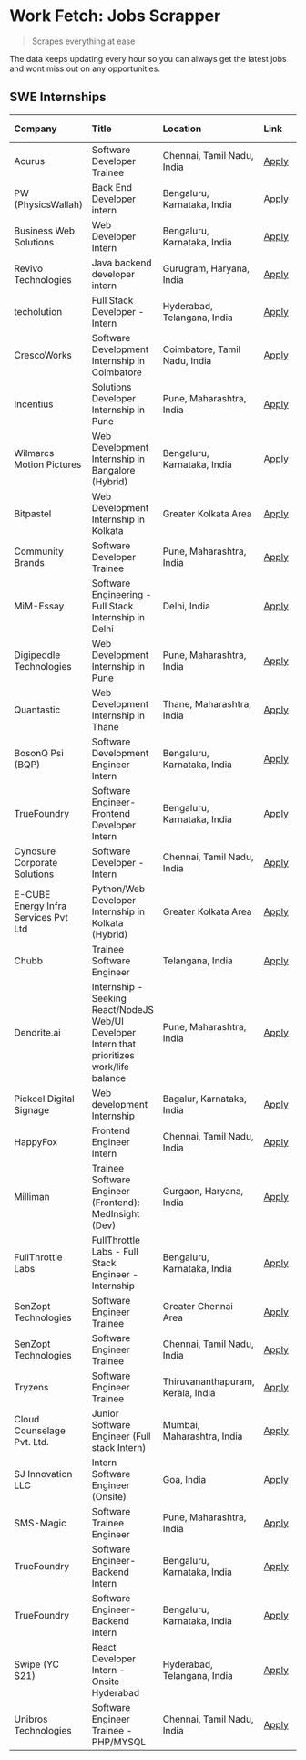# Work Fetch: Jobs Scrapper
> Scrapes everything at ease

The data keeps updating every hour so you can always get the latest jobs and wont miss out on any opportunities.

## SWE Internships
<!--START_SECTION:workfetch-->
| Company                              | Title                                                                                        | Location                          | Link                                                                                                                                                                                                                                                                                                     | Date Posted   |
|:-------------------------------------|:---------------------------------------------------------------------------------------------|:----------------------------------|:---------------------------------------------------------------------------------------------------------------------------------------------------------------------------------------------------------------------------------------------------------------------------------------------------------|:--------------|
| Acurus                               | Software Developer Trainee                                                                   | Chennai, Tamil Nadu, India        | [Apply](https://in.linkedin.com/jobs/view/software-developer-trainee-at-acurus-3907363844?refId=jLOfh8d%2FBEQwyF3ZL1OAAQ%3D%3D&trackingId=l5E2M7Y72JWLPHjdEGzHBQ%3D%3D&position=18&pageNum=0&trk=public_jobs_jserp-result_search-card)                                                                   | 2024-04-23    |
| PW (PhysicsWallah)                   | Back End Developer intern                                                                    | Bengaluru, Karnataka, India       | [Apply](https://in.linkedin.com/jobs/view/back-end-developer-intern-at-pw-physicswallah-3907293630?refId=jLOfh8d%2FBEQwyF3ZL1OAAQ%3D%3D&trackingId=luJ4QKpaQGOUmV97MHDfCA%3D%3D&position=20&pageNum=0&trk=public_jobs_jserp-result_search-card)                                                          | 2024-04-22    |
| Business Web Solutions               | Web Developer Intern                                                                         | Bengaluru, Karnataka, India       | [Apply](https://in.linkedin.com/jobs/view/web-developer-intern-at-business-web-solutions-3906717928?refId=jLOfh8d%2FBEQwyF3ZL1OAAQ%3D%3D&trackingId=DqJ5RXkAKmSsG7DlJMQPwg%3D%3D&position=14&pageNum=0&trk=public_jobs_jserp-result_search-card)                                                         | 2024-04-20    |
| Revivo Technologies                  | Java backend developer intern                                                                | Gurugram, Haryana, India          | [Apply](https://in.linkedin.com/jobs/view/java-backend-developer-intern-at-revivo-technologies-3906034446?refId=jLOfh8d%2FBEQwyF3ZL1OAAQ%3D%3D&trackingId=dQt%2FdBxWztPum8c0BzZLbg%3D%3D&position=22&pageNum=0&trk=public_jobs_jserp-result_search-card)                                                 | 2024-04-19    |
| techolution                          | Full Stack Developer - Intern                                                                | Hyderabad, Telangana, India       | [Apply](https://in.linkedin.com/jobs/view/full-stack-developer-intern-at-techolution-3904814977?refId=jLOfh8d%2FBEQwyF3ZL1OAAQ%3D%3D&trackingId=eCUx51o4dOS%2FAX3baloFbw%3D%3D&position=23&pageNum=0&trk=public_jobs_jserp-result_search-card)                                                           | 2024-04-18    |
| CrescoWorks                          | Software Development Internship in Coimbatore                                                | Coimbatore, Tamil Nadu, India     | [Apply](https://in.linkedin.com/jobs/view/software-development-internship-in-coimbatore-at-crescoworks-3904327953?refId=jLOfh8d%2FBEQwyF3ZL1OAAQ%3D%3D&trackingId=QsHhz6BMaHzqGw8R6zdYGg%3D%3D&position=3&pageNum=0&trk=public_jobs_jserp-result_search-card)                                            | 2024-04-17    |
| Incentius                            | Solutions Developer Internship in Pune                                                       | Pune, Maharashtra, India          | [Apply](https://in.linkedin.com/jobs/view/solutions-developer-internship-in-pune-at-incentius-3904329499?refId=jLOfh8d%2FBEQwyF3ZL1OAAQ%3D%3D&trackingId=ZzDpJsFTBo36%2F6W%2F3InKXw%3D%3D&position=12&pageNum=0&trk=public_jobs_jserp-result_search-card)                                                | 2024-04-17    |
| Wilmarcs Motion Pictures             | Web Development Internship in Bangalore (Hybrid)                                             | Bengaluru, Karnataka, India       | [Apply](https://in.linkedin.com/jobs/view/web-development-internship-in-bangalore-hybrid-at-wilmarcs-motion-pictures-3904333111?refId=Bo0MI39903cg9d1xU4mEYA%3D%3D&trackingId=bU2AZtLeiDJYAooTVeHKCQ%3D%3D&position=2&pageNum=1&trk=public_jobs_jserp-result_search-card)                                | 2024-04-17    |
| Bitpastel                            | Web Development Internship in Kolkata                                                        | Greater Kolkata Area              | [Apply](https://in.linkedin.com/jobs/view/web-development-internship-in-kolkata-at-bitpastel-3903194722?refId=Bo0MI39903cg9d1xU4mEYA%3D%3D&trackingId=Lk%2Bw7JvXLcSbZ%2B%2BdCkD1Yw%3D%3D&position=23&pageNum=1&trk=public_jobs_jserp-result_search-card)                                                 | 2024-04-16    |
| Community Brands                     | Software Developer Trainee                                                                   | Pune, Maharashtra, India          | [Apply](https://in.linkedin.com/jobs/view/software-developer-trainee-at-community-brands-3899630827?refId=jLOfh8d%2FBEQwyF3ZL1OAAQ%3D%3D&trackingId=io5Q7xrFiSaMmHeETERYWg%3D%3D&position=11&pageNum=0&trk=public_jobs_jserp-result_search-card)                                                         | 2024-04-15    |
| MiM-Essay                            | Software Engineering - Full Stack Internship in Delhi                                        | Delhi, India                      | [Apply](https://in.linkedin.com/jobs/view/software-engineering-full-stack-internship-in-delhi-at-mim-essay-3901647332?refId=jLOfh8d%2FBEQwyF3ZL1OAAQ%3D%3D&trackingId=KvT5UMTg5ITlMuZs3wWVqw%3D%3D&position=15&pageNum=0&trk=public_jobs_jserp-result_search-card)                                       | 2024-04-15    |
| Digipeddle Technologies              | Web Development Internship in Pune                                                           | Pune, Maharashtra, India          | [Apply](https://in.linkedin.com/jobs/view/web-development-internship-in-pune-at-digipeddle-technologies-3898605884?refId=Bo0MI39903cg9d1xU4mEYA%3D%3D&trackingId=RvSbLHqe2l3dWbiN5tky6w%3D%3D&position=5&pageNum=1&trk=public_jobs_jserp-result_search-card)                                             | 2024-04-13    |
| Quantastic                           | Web Development Internship in Thane                                                          | Thane, Maharashtra, India         | [Apply](https://in.linkedin.com/jobs/view/web-development-internship-in-thane-at-quantastic-3888221292?refId=Bo0MI39903cg9d1xU4mEYA%3D%3D&trackingId=IR8R5LDICIOSej1wBQRtIg%3D%3D&position=24&pageNum=1&trk=public_jobs_jserp-result_search-card)                                                        | 2024-04-08    |
| BosonQ Psi (BQP)                     | Software Development Engineer Intern                                                         | Bengaluru, Karnataka, India       | [Apply](https://in.linkedin.com/jobs/view/software-development-engineer-intern-at-bosonq-psi-bqp-3888328596?refId=jLOfh8d%2FBEQwyF3ZL1OAAQ%3D%3D&trackingId=NH17nfPTnRhZnOIQ2XnFbw%3D%3D&position=19&pageNum=0&trk=public_jobs_jserp-result_search-card)                                                 | 2024-04-06    |
| TrueFoundry                          | Software Engineer- Frontend Developer Intern                                                 | Bengaluru, Karnataka, India       | [Apply](https://in.linkedin.com/jobs/view/software-engineer-frontend-developer-intern-at-truefoundry-3887320206?refId=jLOfh8d%2FBEQwyF3ZL1OAAQ%3D%3D&trackingId=%2Fn0YA7ezj6Ygbf%2F1uEJ8Fw%3D%3D&position=8&pageNum=0&trk=public_jobs_jserp-result_search-card)                                          | 2024-04-05    |
| Cynosure Corporate Solutions         | Software Developer -Intern                                                                   | Chennai, Tamil Nadu, India        | [Apply](https://in.linkedin.com/jobs/view/software-developer-intern-at-cynosure-corporate-solutions-3884767755?refId=jLOfh8d%2FBEQwyF3ZL1OAAQ%3D%3D&trackingId=ltcrZyeRbAzC16O9cZbbDw%3D%3D&position=13&pageNum=0&trk=public_jobs_jserp-result_search-card)                                              | 2024-04-04    |
| E-CUBE Energy Infra Services Pvt Ltd | Python/Web Developer Internship in Kolkata (Hybrid)                                          | Greater Kolkata Area              | [Apply](https://in.linkedin.com/jobs/view/python-web-developer-internship-in-kolkata-hybrid-at-e-cube-energy-infra-services-pvt-ltd-3882160442?refId=jLOfh8d%2FBEQwyF3ZL1OAAQ%3D%3D&trackingId=G2L8qJ4u45BVsGyTAnaq1A%3D%3D&position=4&pageNum=0&trk=public_jobs_jserp-result_search-card)               | 2024-04-02    |
| Chubb                                | Trainee Software Engineer                                                                    | Telangana, India                  | [Apply](https://in.linkedin.com/jobs/view/trainee-software-engineer-at-chubb-3909641440?refId=jLOfh8d%2FBEQwyF3ZL1OAAQ%3D%3D&trackingId=DX0jrPGkdnJZ4JknkvZTGg%3D%3D&position=10&pageNum=0&trk=public_jobs_jserp-result_search-card)                                                                     | 2024-03-30    |
| Dendrite.ai                          | Internship - Seeking React/NodeJS Web/UI Developer Intern that prioritizes work/life balance | Pune, Maharashtra, India          | [Apply](https://in.linkedin.com/jobs/view/internship-seeking-react-nodejs-web-ui-developer-intern-that-prioritizes-work-life-balance-at-dendrite-ai-3853583200?refId=Bo0MI39903cg9d1xU4mEYA%3D%3D&trackingId=VaY7HQdaokEKsv8sSgOwhA%3D%3D&position=6&pageNum=1&trk=public_jobs_jserp-result_search-card) | 2024-03-12    |
| Pickcel Digital Signage              | Web development Internship                                                                   | Bagalur, Karnataka, India         | [Apply](https://in.linkedin.com/jobs/view/web-development-internship-at-pickcel-digital-signage-3849506118?refId=Bo0MI39903cg9d1xU4mEYA%3D%3D&trackingId=q36Tbkg1UGAHluu6hJN3Xw%3D%3D&position=20&pageNum=1&trk=public_jobs_jserp-result_search-card)                                                    | 2024-03-08    |
| HappyFox                             | Frontend Engineer Intern                                                                     | Chennai, Tamil Nadu, India        | [Apply](https://in.linkedin.com/jobs/view/frontend-engineer-intern-at-happyfox-3848357951?refId=Bo0MI39903cg9d1xU4mEYA%3D%3D&trackingId=zdDa1hhFrpy72%2FokWBnpvQ%3D%3D&position=18&pageNum=1&trk=public_jobs_jserp-result_search-card)                                                                   | 2024-03-07    |
| Milliman                             | Trainee Software Engineer (Frontend): MedInsight (Dev)                                       | Gurgaon, Haryana, India           | [Apply](https://in.linkedin.com/jobs/view/trainee-software-engineer-frontend-medinsight-dev-at-milliman-3792874280?refId=jLOfh8d%2FBEQwyF3ZL1OAAQ%3D%3D&trackingId=6e9nGoRCsbrqEqOeVbbAtw%3D%3D&position=6&pageNum=0&trk=public_jobs_jserp-result_search-card)                                           | 2024-03-01    |
| FullThrottle Labs                    | FullThrottle Labs - Full Stack Engineer - Internship                                         | Bengaluru, Karnataka, India       | [Apply](https://in.linkedin.com/jobs/view/fullthrottle-labs-full-stack-engineer-internship-at-fullthrottle-labs-3829636016?refId=Bo0MI39903cg9d1xU4mEYA%3D%3D&trackingId=QN2m0csZIkRQl3bxuBI44Q%3D%3D&position=22&pageNum=1&trk=public_jobs_jserp-result_search-card)                                    | 2024-02-17    |
| SenZopt Technologies                 | Software Engineer Trainee                                                                    | Greater Chennai Area              | [Apply](https://in.linkedin.com/jobs/view/software-engineer-trainee-at-senzopt-technologies-3827688781?refId=Bo0MI39903cg9d1xU4mEYA%3D%3D&trackingId=OPOUuTgas%2B1Ny5YWVB%2B95g%3D%3D&position=3&pageNum=1&trk=public_jobs_jserp-result_search-card)                                                     | 2024-02-12    |
| SenZopt Technologies                 | Software Engineer Trainee                                                                    | Chennai, Tamil Nadu, India        | [Apply](https://in.linkedin.com/jobs/view/software-engineer-trainee-at-senzopt-technologies-3827686880?refId=Bo0MI39903cg9d1xU4mEYA%3D%3D&trackingId=RiwPr2LPya7ZPowGudM8%2Fg%3D%3D&position=17&pageNum=1&trk=public_jobs_jserp-result_search-card)                                                      | 2024-02-12    |
| Tryzens                              | Software Engineer Trainee                                                                    | Thiruvananthapuram, Kerala, India | [Apply](https://in.linkedin.com/jobs/view/software-engineer-trainee-at-tryzens-3809363491?refId=Bo0MI39903cg9d1xU4mEYA%3D%3D&trackingId=U4%2BjHJb6dZe5LeZ2ZwBNdg%3D%3D&position=4&pageNum=1&trk=public_jobs_jserp-result_search-card)                                                                    | 2024-01-18    |
| Cloud Counselage Pvt. Ltd.           | Junior Software Engineer (Full stack Intern)                                                 | Mumbai, Maharashtra, India        | [Apply](https://in.linkedin.com/jobs/view/junior-software-engineer-full-stack-intern-at-cloud-counselage-pvt-ltd-3803132814?refId=jLOfh8d%2FBEQwyF3ZL1OAAQ%3D%3D&trackingId=jM6JpO6Hvy2SOettfCBFoA%3D%3D&position=21&pageNum=0&trk=public_jobs_jserp-result_search-card)                                 | 2024-01-11    |
| SJ Innovation LLC                    | Intern Software Engineer (Onsite)                                                            | Goa, India                        | [Apply](https://in.linkedin.com/jobs/view/intern-software-engineer-onsite-at-sj-innovation-llc-3799959011?refId=Bo0MI39903cg9d1xU4mEYA%3D%3D&trackingId=vCGi4c1AA9UbSRbFVXJCSw%3D%3D&position=13&pageNum=1&trk=public_jobs_jserp-result_search-card)                                                     | 2024-01-11    |
| SMS-Magic                            | Software Trainee Engineer                                                                    | Pune, Maharashtra, India          | [Apply](https://in.linkedin.com/jobs/view/software-trainee-engineer-at-sms-magic-3761409781?refId=jLOfh8d%2FBEQwyF3ZL1OAAQ%3D%3D&trackingId=VND9Ut5xqs3JSb2CRyoU7Q%3D%3D&position=24&pageNum=0&trk=public_jobs_jserp-result_search-card)                                                                 | 2023-11-16    |
| TrueFoundry                          | Software Engineer-Backend Intern                                                             | Bengaluru, Karnataka, India       | [Apply](https://in.linkedin.com/jobs/view/software-engineer-backend-intern-at-truefoundry-3779508170?refId=jLOfh8d%2FBEQwyF3ZL1OAAQ%3D%3D&trackingId=W%2Fn9JwmOcfXXbRtv35gcDw%3D%3D&position=25&pageNum=0&trk=public_jobs_jserp-result_search-card)                                                      | 2023-11-10    |
| TrueFoundry                          | Software Engineer-Backend Intern                                                             | Bengaluru, Karnataka, India       | [Apply](https://in.linkedin.com/jobs/view/software-engineer-backend-intern-at-truefoundry-3779508170?refId=Bo0MI39903cg9d1xU4mEYA%3D%3D&trackingId=gB1gADmntom9Ah%2BYEwyWAw%3D%3D&position=1&pageNum=1&trk=public_jobs_jserp-result_search-card)                                                         | 2023-11-10    |
| Swipe (YC S21)                       | React Developer Intern - Onsite Hyderabad                                                    | Hyderabad, Telangana, India       | [Apply](https://in.linkedin.com/jobs/view/react-developer-intern-onsite-hyderabad-at-swipe-yc-s21-3737600089?refId=Bo0MI39903cg9d1xU4mEYA%3D%3D&trackingId=l5SCuuELrIXUHc5z%2BdxWTg%3D%3D&position=9&pageNum=1&trk=public_jobs_jserp-result_search-card)                                                 | 2023-10-13    |
| Unibros Technologies                 | Software Engineer Trainee - PHP/MYSQL                                                        | Chennai, Tamil Nadu, India        | [Apply](https://in.linkedin.com/jobs/view/software-engineer-trainee-php-mysql-at-unibros-technologies-3656599241?refId=Bo0MI39903cg9d1xU4mEYA%3D%3D&trackingId=Ry5n%2FPtCaOAc3E2QRnimhA%3D%3D&position=7&pageNum=1&trk=public_jobs_jserp-result_search-card)                                             | 2023-06-12    |
<!--END_SECTION:workfetch-->
